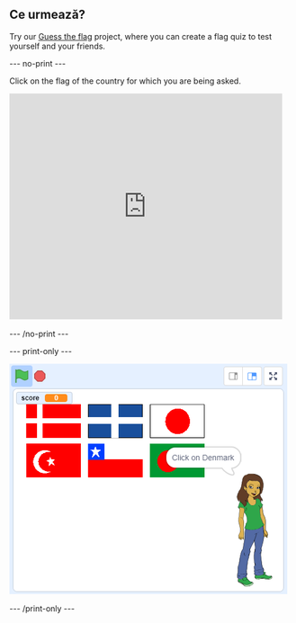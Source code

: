 ## Ce urmează?

Try our [Guess the flag](https://projects.raspberrypi.org/en/projects/guess-the-flag?utm_source=pathway&utm_medium=whatnext&utm_campaign=projects) project, where you can create a flag quiz to test yourself and your friends.

\--- no-print \---

Click on the flag of the country for which you are being asked.

<div class="scratch-preview">
  <iframe allowtransparency="true" width="485" height="402" src="https://scratch.mit.edu/projects/embed/276891625/?autostart=false" frameborder="0" scrolling="no"></iframe>
</div>

\--- /no-print \---

\--- print-only \---

![Finished game](images/finished-game.png)

\--- /print-only \---